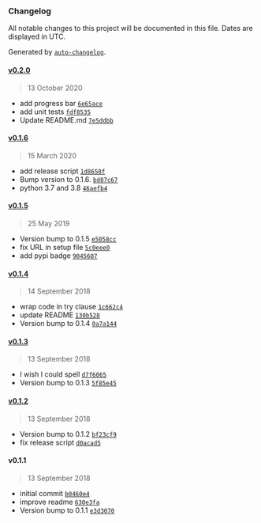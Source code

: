 ### Changelog

All notable changes to this project will be documented in this file. Dates are displayed in UTC.

Generated by [`auto-changelog`](https://github.com/CookPete/auto-changelog).

#### [v0.2.0](https://github.com/slhck/scenecut-extractor/compare/v0.1.6...v0.2.0)

> 13 October 2020

- add progress bar [`6e65ace`](https://github.com/slhck/scenecut-extractor/commit/6e65ace267ad72801209b9eae871854bc22da87a)
- add unit tests [`fdf8535`](https://github.com/slhck/scenecut-extractor/commit/fdf8535cdbfb0ef67988e865619fc8b161a6769d)
- Update README.md [`7e5ddbb`](https://github.com/slhck/scenecut-extractor/commit/7e5ddbbaee1dee0329b27b84524a503fa48311fe)

#### [v0.1.6](https://github.com/slhck/scenecut-extractor/compare/v0.1.5...v0.1.6)

> 15 March 2020

- add release script [`1d8658f`](https://github.com/slhck/scenecut-extractor/commit/1d8658f38b57b76bdbb46fab12317996f4bf912b)
- Bump version to 0.1.6. [`bd87c67`](https://github.com/slhck/scenecut-extractor/commit/bd87c677801e2fff484a4527837f911d6ca955bc)
- python 3.7 and 3.8 [`46aefb4`](https://github.com/slhck/scenecut-extractor/commit/46aefb47c3a85af94ce50e55509773c655730f5b)

#### [v0.1.5](https://github.com/slhck/scenecut-extractor/compare/v0.1.4...v0.1.5)

> 25 May 2019

- Version bump to 0.1.5 [`e5058cc`](https://github.com/slhck/scenecut-extractor/commit/e5058cc6f48ec93d49fe0e936ef165a755f3908a)
- fix URL in setup file [`5c0eee0`](https://github.com/slhck/scenecut-extractor/commit/5c0eee037e53bc402dde20577c8887651945e6ca)
- add pypi badge [`9045687`](https://github.com/slhck/scenecut-extractor/commit/90456870dc5a2007a0a388770452768d603fac06)

#### [v0.1.4](https://github.com/slhck/scenecut-extractor/compare/v0.1.3...v0.1.4)

> 14 September 2018

- wrap code in try clause [`1c662c4`](https://github.com/slhck/scenecut-extractor/commit/1c662c435fac383a89229d9c1a823fadfa30afe2)
- update README [`130b528`](https://github.com/slhck/scenecut-extractor/commit/130b528ca0839cfceba2415bea3af948655e3843)
- Version bump to 0.1.4 [`0a7a144`](https://github.com/slhck/scenecut-extractor/commit/0a7a14454ebde65ead9e35f741f1542a5789bcdc)

#### [v0.1.3](https://github.com/slhck/scenecut-extractor/compare/v0.1.2...v0.1.3)

> 13 September 2018

- I wish I could spell [`d7f6065`](https://github.com/slhck/scenecut-extractor/commit/d7f606533f1ee2295512b2a835d164a7771a2778)
- Version bump to 0.1.3 [`5f85e45`](https://github.com/slhck/scenecut-extractor/commit/5f85e45705aab5f791d0ba564cfe87c2e8c93ac4)

#### [v0.1.2](https://github.com/slhck/scenecut-extractor/compare/v0.1.1...v0.1.2)

> 13 September 2018

- Version bump to 0.1.2 [`bf23cf9`](https://github.com/slhck/scenecut-extractor/commit/bf23cf9a94c4c5dd20e05465df73cd7a9273c5d6)
- fix release script [`d0acad5`](https://github.com/slhck/scenecut-extractor/commit/d0acad559104cadb37fffbb57f9d0d60210d9bc4)

#### v0.1.1

> 13 September 2018

- initial commit [`b0460e4`](https://github.com/slhck/scenecut-extractor/commit/b0460e4a8916eb6cd917c16e048757ea8e82586d)
- improve readme [`630e3fa`](https://github.com/slhck/scenecut-extractor/commit/630e3fa635c373e1a59885351166ccacddc3e09b)
- Version bump to 0.1.1 [`e3d3070`](https://github.com/slhck/scenecut-extractor/commit/e3d3070f425c311df0cf2b946c68b0ed0d73b832)
